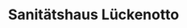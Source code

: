 ---
title: "Sanitätshaus Lückenotto"
url: /hattingen/sanitaetshaus-lueckenotto/
shop: Sanitätshaus
---